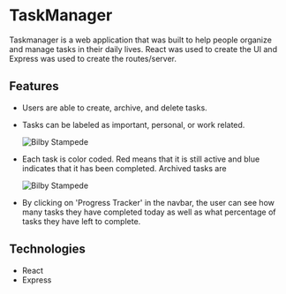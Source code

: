 
# TaskManager

Taskmanager is a web application that was built to help people organize and manage tasks in their daily lives. React was used to create the UI and Express was used to create the routes/server. 
  

## Features 
  * Users are able to create, archive, and delete tasks. 
    
  * Tasks can be labeled as important, personal, or work related. 
  
       ![Bilby Stampede](blob:https://imgur.com/e71bc6da-b31d-429d-86e6-6d82d7489ad7)
  
  * Each task is color coded. Red means that it is still active and blue indicates that it has been completed. Archived tasks       are 
 
       ![Bilby Stampede](https://i.imgur.com/yDIZFbQ.jpg)
    
  * By clicking on 'Progress Tracker' in the navbar, the user can see how many tasks they have completed today as well as what     percentage of tasks they have left to complete. 
  
 
## Technologies 
  * React 
  * Express 
